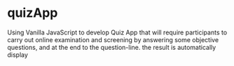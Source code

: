 # quizApp
Using Vanilla JavaScript to develop Quiz App that will require participants to carry out online examination and screening by answering some objective questions, and at the end to the question-line. 
the result is automatically display
